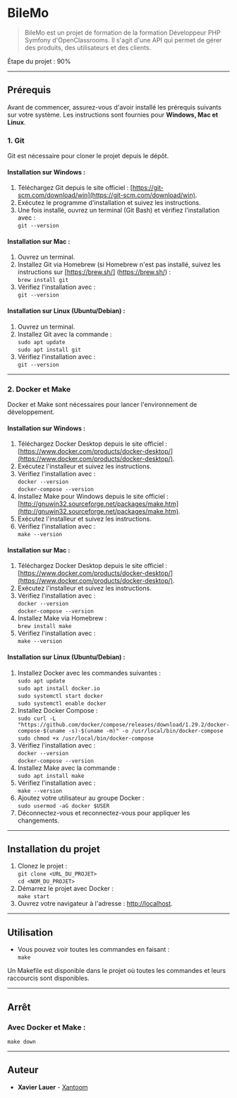 # BileMo

> BileMo est un projet de formation de la formation Développeur PHP Symfony d'OpenClassrooms. Il s'agit d'une API qui permet de gérer des produits, des utilisateurs et des clients.

Étape du projet : 90%

---

## Prérequis

Avant de commencer, assurez-vous d'avoir installé les prérequis suivants sur votre système. Les instructions sont fournies pour **Windows, Mac et Linux**.

### 1. **Git**

Git est nécessaire pour cloner le projet depuis le dépôt.

#### Installation sur **Windows** :
1. Téléchargez Git depuis le site officiel : [https://git-scm.com/download/win](https://git-scm.com/download/win).
2. Exécutez le programme d'installation et suivez les instructions.
3. Une fois installé, ouvrez un terminal (Git Bash) et vérifiez l'installation avec :\
   ```git --version```

#### Installation sur **Mac** :
1. Ouvrez un terminal.
2. Installez Git via Homebrew (si Homebrew n'est pas installé, suivez les instructions sur [https://brew.sh/]
(https://brew.sh/) :\
   ```brew install git```
3. Vérifiez l'installation avec :\
   ```git --version```

#### Installation sur **Linux** (Ubuntu/Debian) :
1. Ouvrez un terminal.
2. Installez Git avec la commande :\
   ```sudo apt update```\
   ```sudo apt install git```
3. Vérifiez l'installation avec :\
   ```git --version```

---

### 2. **Docker et Make**

Docker et Make sont nécessaires pour lancer l'environnement de développement.

#### Installation sur **Windows** :
1. Téléchargez Docker Desktop depuis le site officiel : [https://www.docker.com/products/docker-desktop/](https://www.docker.com/products/docker-desktop/).
2. Exécutez l'installeur et suivez les instructions.
3. Vérifiez l'installation avec :\
   ```docker --version```\
   ```docker-compose --version```
4. Installez Make pour Windows depuis le site officiel : [http://gnuwin32.sourceforge.net/packages/make.htm](http://gnuwin32.sourceforge.net/packages/make.htm).
5. Exécutez l'installeur et suivez les instructions.
6. Vérifiez l'installation avec :\
   ```make --version```

#### Installation sur **Mac** :
1. Téléchargez Docker Desktop depuis le site officiel : [https://www.docker.com/products/docker-desktop/](https://www.docker.com/products/docker-desktop/).
2. Exécutez l'installeur et suivez les instructions.
3. Vérifiez l'installation avec :\
   ```docker --version```\
   ```docker-compose --version```
4. Installez Make via Homebrew :\
   ```brew install make```
5. Vérifiez l'installation avec :\
   ```make --version```

#### Installation sur **Linux** (Ubuntu/Debian) :
1. Installez Docker avec les commandes suivantes :\
   ```sudo apt update```\
   ```sudo apt install docker.io```\
   ```sudo systemctl start docker```\
   ```sudo systemctl enable docker```
2. Installez Docker Compose :\
   ```sudo curl -L "https://github.com/docker/compose/releases/download/1.29.2/docker-compose-$(uname -s)-$(uname -m)" -o /usr/local/bin/docker-compose```\
   ```sudo chmod +x /usr/local/bin/docker-compose```
3. Vérifiez l'installation avec :\
   ```docker --version```\
   ```docker-compose --version```
4. Installez Make avec la commande :\
   ```sudo apt install make```
5. Vérifiez l'installation avec :\
   ```make --version```
6. Ajoutez votre utilisateur au groupe Docker :\
   ```sudo usermod -aG docker $USER```
7. Déconnectez-vous et reconnectez-vous pour appliquer les changements.

---

## Installation du projet

1. Clonez le projet :\
   ```git clone <URL_DU_PROJET>```\
   ```cd <NOM_DU_PROJET>```
2. Démarrez le projet avec Docker :\
   ```make start```
3. Ouvrez votre navigateur à l'adresse : [http://localhost](http://localhost).

---

## Utilisation

- Vous pouvez voir toutes les commandes en faisant :\
  ```make```

Un Makefile est disponible dans le projet où toutes les commandes et leurs raccourcis sont disponibles.

---

## Arrêt

### Avec Docker et Make :
```make down```

---

## Auteur

* **Xavier Lauer** - [Xantoom](https://github.com/Xantoom)
